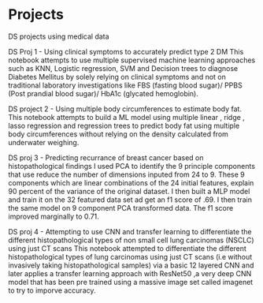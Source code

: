 # Projects
DS projects using medical data

DS Proj 1 - Using clinical symptoms to accurately predict type 2 DM
This notebook attempts to use multiple supervised machine learning approaches such as KNN, Logistic regression, SVM and Decision trees to diagnose Diabetes Mellitus by solely relying on clinical symptoms and not on traditional laboratory investigations like FBS (fasting blood sugar)/ PPBS (Post prandial blood sugar)/ HbA1c (glycated hemoglobin).


DS project 2 - Using multiple body circumferences to estimate body fat.
This notebook attempts to build a ML model using multiple linear , ridge , lasso regression and regression trees to predict body fat using multiple body circumferences without relying on the density calculated from underwater weighing.


DS proj 3 -  Predicting recurrance of breast cancer based on histopathological findings
 I used PCA to identify the 9 principle components that use reduce the number of dimensions inputed from 24 to 9. These 9 components which are linear combinations of the 24 initial features, explain 90 percent of the variance of the original dataset. I then built a MLP model and train it on the 32 featured data set ad get an f1 score of .69. I then train the same model on 9 component PCA transformed data. The f1 score improved marginally to 0.71.


DS proj 4 -  Attempting to use CNN and transfer learning to differentiate the different histopathological types of non small cell lung carcinomas (NSCLC) using just CT scans
This notebook attempted to  differentiate the different histopathological types of lung carcinomas using just CT scans (i.e without invasively taking histopathological samples) via a basic 12 layered CNN and later applies a transfer learning approach with ResNet50 ,a very deep CNN model that has been pre trained using a massive image set called imagenet to try to imporve accuracy.
